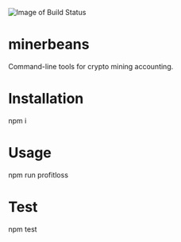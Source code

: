![Image of Build Status](https://travis-ci.org/nottoseethesun/minerbeans.svg?branch=master)

# minerbeans
Command-line tools for crypto mining accounting.

# Installation
npm i

# Usage
npm run profitloss

# Test
npm test
